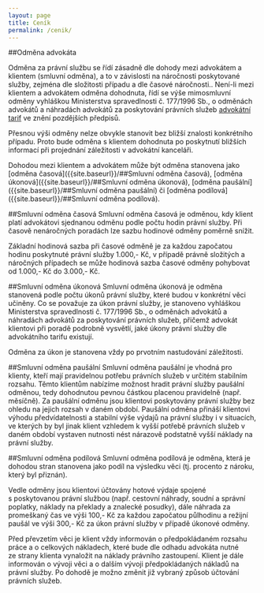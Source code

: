 ```yaml
---
layout: page
title: Ceník
permalink: /cenik/
---
```



##Odměna advokáta

Odměna za právní službu se řídí zásadně dle dohody mezi advokátem a klientem (smluvní odměna), a to v závislosti na náročnosti poskytované služby, zejména dle složitosti případu a dle časové náročnosti..
Není-li mezi klientem a advokátem odměna dohodnuta, řídí se výše mimosmluvní odměny vyhláškou Ministerstva spravedlnosti č. 177/1996 Sb., o odměnách advokátů a náhradách advokátů za poskytování právních služeb  [advokátní tarif](https://portal.gov.cz/app/zakony/zakonPar.jsp?idBiblio=44272&nr=177~2F1996&rpp=15#local-content) ve znění pozdějších předpisů.

Přesnou výši odměny nelze obvykle stanovit bez bližší znalosti konkrétního případu. Proto bude odměna s klientem dohodnuta po poskytnutí bližších informací při projednání záležitosti v advokátní kanceláři. 

Dohodou mezi klientem a advokátem může být odměna stanovena jako [odměna časová]({{site.baseurl}}/##Smluvní odměna časová), [odměna úkonová]({{site.baseurl}}/##Smluvní odměna úkonová), [odměna paušální]({{site.baseurl}}/##Smluvní odměna paušální) či [odměna podílová]({{site.baseurl}}/##Smluvní odměna podílová).


##Smluvní odměna časová
Smluvní odměna časová je odměnou, kdy klient platí advokátovi sjednanou odměnu podle počtu hodin právní služby. Při časově nenáročných poradách lze sazbu hodinové odměny poměrně snížit.

Základní hodinová sazba při časové odměně je za každou započatou hodinu poskytnuté právní služby 1.000,- Kč, v případě právně složitých a náročných případech se může hodinová sazba časové odměny pohybovat od 1.000,- Kč do 3.000,- Kč.


##Smluvní odměna úkonová
Smluvní odměna úkonová je odměna stanovená podle počtu úkonů právní služby, které budou v konkrétní věci učiněny. Co se považuje za úkon právní služby, je stanoveno vyhláškou Ministerstva spravedlnosti č. 177/1996 Sb., o odměnách advokátů a náhradách advokátů za poskytování právních služeb, přičemž advokát klientovi při poradě podrobně vysvětlí, jaké úkony právní služby dle advokátního tarifu existují.

Odměna za úkon je stanovena vždy po prvotním nastudování záležitosti.


##Smluvní odměna paušální
Smluvní odměna paušální je vhodná pro klienty, kteří mají pravidelnou potřebu právních služeb v určitém stabilním rozsahu. Těmto klientům nabízíme možnost hradit právní služby paušální odměnou, tedy dohodnutou pevnou částkou placenou pravidelně (např. měsíčně). Za paušální odměnu jsou klientovi poskytovány právní služby bez ohledu na jejich rozsah v daném období. Paušální odměna přináší klientovi výhodu předvídatelnosti a stabilní výše výdajů na právní služby i v situacích, ve kterých by byl jinak klient vzhledem k vyšší potřebě právních služeb v daném období vystaven nutnosti nést nárazově podstatně vyšší náklady na právní služby.


##Smluvní odměna podílová
Smluvní odměna podílová je odměna, která je dohodou stran stanovena jako podíl na výsledku věci (tj. procento z nároku, který byl přiznán).






Vedle odměny jsou klientovi účtovány hotové výdaje spojené s poskytovanou právní službou (např. cestovní náhrady, soudní a správní poplatky,  náklady na překlady a znalecké posudky), dále náhrada za promeškaný čas ve výši 100,- Kč za každou započatou půlhodinu a režijní paušál ve výši 300,- Kč za úkon právní služby v případě úkonové odměny.

Před převzetím věci je klient vždy informován o předpokládaném rozsahu práce a o celkových nákladech, které bude dle odhadu advokáta nutné ze strany klienta vynaložit na náklady právního zastoupení. Klient je dále informován o vývoji věci a o dalším vývoji předpokládaných nákladů na právní služby. Po dohodě je možno změnit již vybraný způsob účtování právních služeb.



